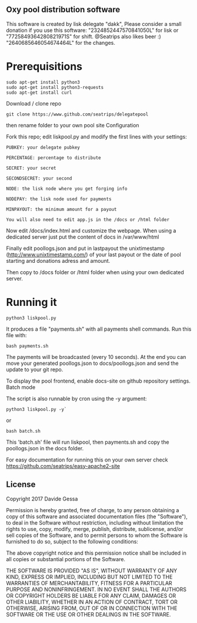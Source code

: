 ## Oxy pool distribution software ##

This software is created by lisk delegate "dakk", 
Please consider a small donation if you use this software: "2324852447570841050L" for lisk or "7725849364280821971S" for shift. @Seatrips also likes beer :) "2640685646054674464L" for the changes.

# Prerequisitions

```
sudo apt-get install python3
sudo apt-get install python3-requests
sudo apt-get install curl
```

Download / clone repo

```
git clone https://www.github.com/seatrips/delegatepool
```

then rename folder to your own pool site
Configuration

Fork this repo; edit liskpool.py and modify the first lines with your settings:

    PUBKEY: your delegate pubkey

    PERCENTAGE: percentage to distribute

    SECRET: your secret

    SECONDSECRET: your second

    NODE: the lisk node where you get forging info

    NODEPAY: the lisk node used for payments

    MINPAYOUT: the minimum amount for a payout

    You will also need to edit app.js in the /docs or /html folder

Now edit /docs/index.html and customize the webpage. When using a dedicated server just put the content of docs in /var/www/html

Finally edit poollogs.json and put in lastpayout the unixtimestamp (http://www.unixtimestamp.com/) of your last payout or the date of pool starting and donations adress and amount. 

Then copy to /docs folder or /html folder when using your own dedicated server.

# Running it

```
python3 liskpool.py
```

It produces a file "payments.sh" with all payments shell commands. Run this file with:

```
bash payments.sh
```

The payments will be broadcasted (every 10 seconds). At the end you can move your generated poollogs.json to docs/poollogs.json and send the update to your git repo.

To display the pool frontend, enable docs-site on github repository settings.
Batch mode

The script is also runnable by cron using the -y argument:

```
python3 liskpool.py -y`
```

or

```
bash batch.sh
```

This 'batch.sh' file will run liskpool, then payments.sh and copy the poollogs.json in the docs folder.

For easy documentation for running this on your own server
check https://github.com/seatrips/easy-apache2-site

## License

Copyright 2017 Davide Gessa

Permission is hereby granted, free of charge, to any person obtaining a copy of this software and associated documentation files (the "Software"), to deal in the Software without restriction, including without limitation the rights to use, copy, modify, merge, publish, distribute, sublicense, and/or sell copies of the Software, and to permit persons to whom the Software is furnished to do so, subject to the following conditions:

The above copyright notice and this permission notice shall be included in all copies or substantial portions of the Software.

THE SOFTWARE IS PROVIDED "AS IS", WITHOUT WARRANTY OF ANY KIND, EXPRESS OR IMPLIED, INCLUDING BUT NOT LIMITED TO THE WARRANTIES OF MERCHANTABILITY, FITNESS FOR A PARTICULAR PURPOSE AND NONINFRINGEMENT. IN NO EVENT SHALL THE AUTHORS OR COPYRIGHT HOLDERS BE LIABLE FOR ANY CLAIM, DAMAGES OR OTHER LIABILITY, WHETHER IN AN ACTION OF CONTRACT, TORT OR OTHERWISE, ARISING FROM, OUT OF OR IN CONNECTION WITH THE SOFTWARE OR THE USE OR OTHER DEALINGS IN THE SOFTWARE.
